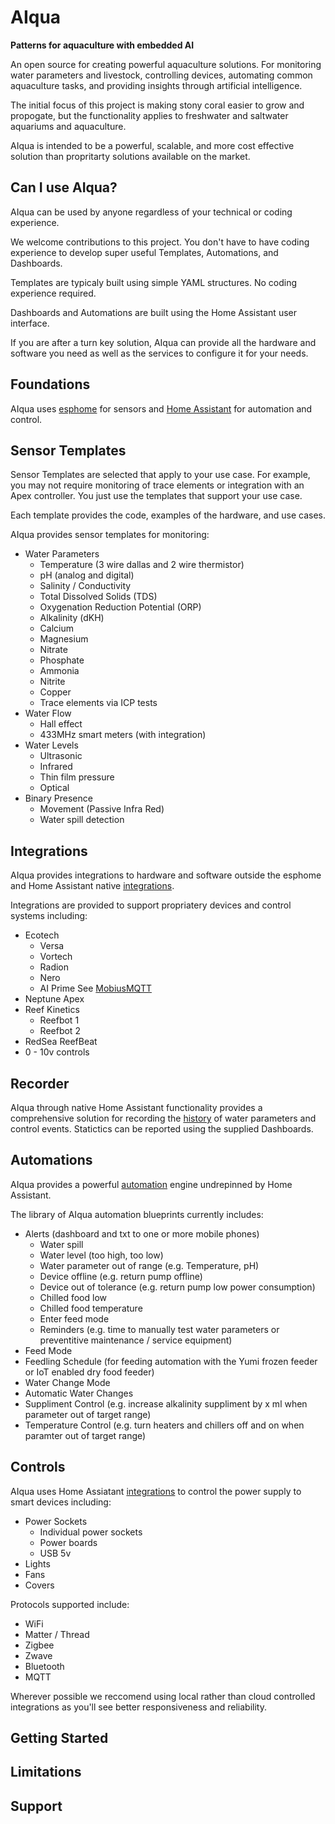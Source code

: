 # AIqua
**Patterns for aquaculture with embedded AI**

An open source for creating powerful aquaculture solutions. For monitoring water parameters and livestock, controlling devices, automating common aquaculture tasks, and providing insights through artificial intelligence.

The initial focus of this project is making stony coral easier to grow and propogate, but the functionality applies to freshwater and saltwater aquariums and aquaculture.

AIqua is intended to be a powerful, scalable, and more cost effective solution than propritarty solutions available on the market. 

## Can I use AIqua?
AIqua can be used by anyone regardless of your technical or coding experience.

We welcome contributions to this project. You don't have to have coding experience to develop super useful Templates, Automations, and Dashboards.

Templates are typicaly built using simple YAML structures. No coding experience required.

Dashboards and Automations are built using the Home Assistant user interface.

If you are after a turn key solution, AIqua can provide all the hardware and software you need as well as the services to configure it for your needs.

## Foundations
AIqua uses [esphome](https://esphome.io/index.html) for sensors and [Home Assistant](https://www.home-assistant.io) for automation and control. 

## Sensor Templates
Sensor Templates are selected that apply to your use case. For example, you may not require monitoring of trace elements or integration with an Apex controller. You just use the templates that support your use case.

Each template provides the code, examples of the hardware, and use cases.

AIqua provides sensor templates for monitoring:
  - Water Parameters
      * Temperature (3 wire dallas and 2 wire thermistor)
      * pH (analog and digital)
      * Salinity / Conductivity
      * Total Dissolved Solids (TDS)
      * Oxygenation Reduction Potential (ORP)
      * Alkalinity (dKH)
      * Calcium
      * Magnesium
      * Nitrate
      * Phosphate
      * Ammonia
      * Nitrite
      * Copper
      * Trace elements via ICP tests
  - Water Flow
      * Hall effect
      * 433MHz smart meters (with integration)
  - Water Levels
      * Ultrasonic
      * Infrared
      * Thin film pressure
      * Optical
  - Binary Presence
      * Movement (Passive Infra Red)
      * Water spill detection
  
## Integrations 
AIqua provides integrations to hardware and software outside the esphome and Home Assistant native [integrations](https://www.home-assistant.io/integrations/).

Integrations are provided to support propriatery devices and control systems including:
  - Ecotech
      * Versa
      * Vortech
      * Radion
      * Nero
      * AI Prime
        See [MobiusMQTT <link>](https://github.com/thetastate1/MobiusMQTT)
  - Neptune Apex
  - Reef Kinetics
      * Reefbot 1
      * Reefbot 2
  - RedSea ReefBeat
  - 0 - 10v controls

## Recorder
AIqua through native Home Assistant functionality provides a comprehensive solution for recording the [history](https://www.home-assistant.io/integrations/history/) of water parameters and control events. Statictics can be reported using the supplied Dashboards. 

## Automations
AIqua provides a powerful [automation](https://www.home-assistant.io/docs/automation/) engine undrepinned by Home Assistant.

The library of AIqua automation blueprints currently includes:
  - Alerts (dashboard and txt to one or more mobile phones)
      * Water spill
      * Water level (too high, too low)
      * Water parameter out of range (e.g. Temperature, pH)
      * Device offline (e.g. return pump offline)
      * Device out of tolerance (e.g. return pump low power consumption)
      * Chilled food low
      * Chilled food temperature
      * Enter feed mode
      * Reminders (e.g. time to manually test water parameters or preventitive maintenance / service equipment)
  - Feed Mode
  - Feedling Schedule (for feeding automation with the Yumi frozen feeder or IoT enabled dry food feeder)
  - Water Change Mode
  - Automatic Water Changes
  - Suppliment Control (e.g. increase alkalinity suppliment by x ml when parameter out of target range)
  - Temperature Control (e.g. turn heaters and chillers off and on when paramter out of target range)

## Controls
AIqua uses Home Assiatant [integrations](https://www.home-assistant.io/integrations/) to control the power supply to smart devices including:
- Power Sockets
    * Individual power sockets
    * Power boards
    * USB 5v
- Lights
- Fans
- Covers

Protocols supported include:
  - WiFi
  - Matter / Thread
  - Zigbee
  - Zwave
  - Bluetooth
  - MQTT

Wherever possible we reccomend using local rather than cloud controlled integrations as you'll see better responsiveness and reliability.

## Getting Started

## Limitations

## Support
